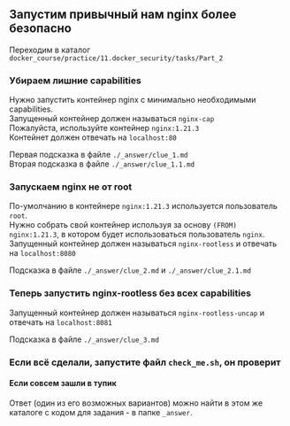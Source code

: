 ## Запустим привычный нам nginx более безопасно

Переходим в каталог `docker_course/practice/11.docker_security/tasks/Part_2`

### Убираем лишние capabilities

Нужно запустить контейнер nginx с минимально необходимыми capabilities.  
Запущенный контейнер должен называться `nginx-cap`   
Пожалуйста, используйте контейнер `nginx:1.21.3`   
Контейнет должен отвечать на `localhost:80`   

Первая подсказка в файле `./_answer/clue_1.md`   
Вторая подсказка в файле `./_answer/clue_1.1.md`

### Запускаем nginx не от root

По-умолчанию в контейнере `nginx:1.21.3` используется пользователь `root`.   
Нужно собрать свой контейнер используя за основу `(FROM) nginx:1.21.3`, в котором будет использоваться пользователь `nginx`.   
Запущенный контейнер должен называться `nginx-rootless` и отвечать на `localhost:8080`   

Подсказка в файле `./_answer/clue_2.md` и `./_answer/clue_2.1.md`

### Теперь запустить nginx-rootless без всех capabilities

Запущенный контейнер должен называться `nginx-rootless-uncap` и отвечать на `localhost:8081`   

Подсказка в файле `./_answer/clue_3.md`   

### Если всё сделали, запустите файл `check_me.sh`, он проверит

#### Если совсем зашли в тупик

Ответ (один из его возможных вариантов) можно найти в этом же каталоге с кодом для задания - в папке `_answer`.
